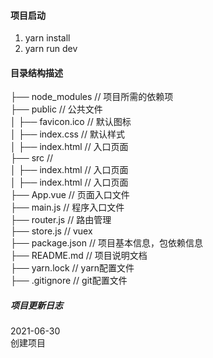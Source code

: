 #### 项目启动
1. yarn install
2. yarn run dev

#### 目录结构描述
├── node_modules                // 项目所需的依赖项  <br />
├── public                      // 公共文件 <br />
│   ├── favicon.ico             // 默认图标 <br />
│   ├── index.css               // 默认样式 <br />
│   ├── index.html              // 入口页面 <br />
├── src                         //  <br />
│   ├── index.html              // 入口页面 <br />
│   ├── index.html              // 入口页面 <br />
├── App.vue                     // 页面入口文件 <br />
├── main.js                     // 程序入口文件 <br />
├── router.js                   // 路由管理 <br />
├── store.js                    // vuex <br />
├── package.json                // 项目基本信息，包依赖信息 <br />
├── README.md                   // 项目说明文档 <br />
├── yarn.lock                   // yarn配置文件 <br />
├── .gitignore                  // git配置文件 <br />


##### 项目更新日志
2021-06-30 <br />
创建项目<br />